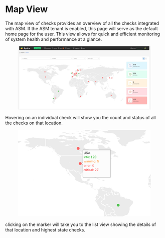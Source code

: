 # Map View

The map view of checks provides an overview of all the checks integrated with ASM. If the ASM tenant is enabled, this page will serve as the default home page for the user. This view allows for quick and efficient monitoring of system health and performance at a glance.

<figure><img src="../../.gitbook/assets/map-view.jpg" alt=""><figcaption></figcaption></figure>

Hovering on an individual check will show you the count and status of all the checks on that location.

<figure><img src="../../.gitbook/assets/image (6) (1) (1) (1) (1) (1) (1) (1) (1) (1).png" alt=""><figcaption></figcaption></figure>

clicking on the marker will take you to the list view showing the details of that location and highest state checks.

